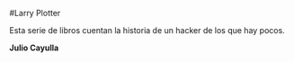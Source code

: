#Larry Plotter

Esta serie de libros cuentan la historia de un hacker de los que hay pocos.

**Julio Cayulla**
